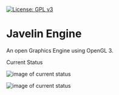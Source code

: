 [![License: GPL v3](https://img.shields.io/badge/License-GPL%20v3-blue.svg)](https://www.gnu.org/licenses/gpl-3.0)

# Javelin Engine

An open Graphics Engine using OpenGL 3.

Current Status

![image of current status](https://mcmacker4.com/javelin-anvil-normals.png)

![image of current status](https://mcmacker4.com/javelin-anvil-2.png)
